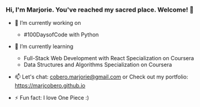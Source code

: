 ### Hi, I'm Marjorie. You've reached my sacred place. Welcome! 👋

- 🔭 I’m currently working on 
  * #100DaysofCode with Python 

- 🌱 I’m currently learning
  * Full-Stack Web Development with React Specialization on Coursera
  * Data Structures and Algorithms Specialization on Coursera 
 
- 📫 
  Let's chat: cobero.marjorie@gmail.com 
  or 
  Check out my portfolio: https://marjcobero.github.io

- ⚡ Fun fact:
  I love One Piece :)
  
<!--
**marjcobero/marjcobero** is a ✨ _special_ ✨ repository because its `README.md` (this file) appears on your GitHub profile.

Here are some ideas to get you started:


-->
